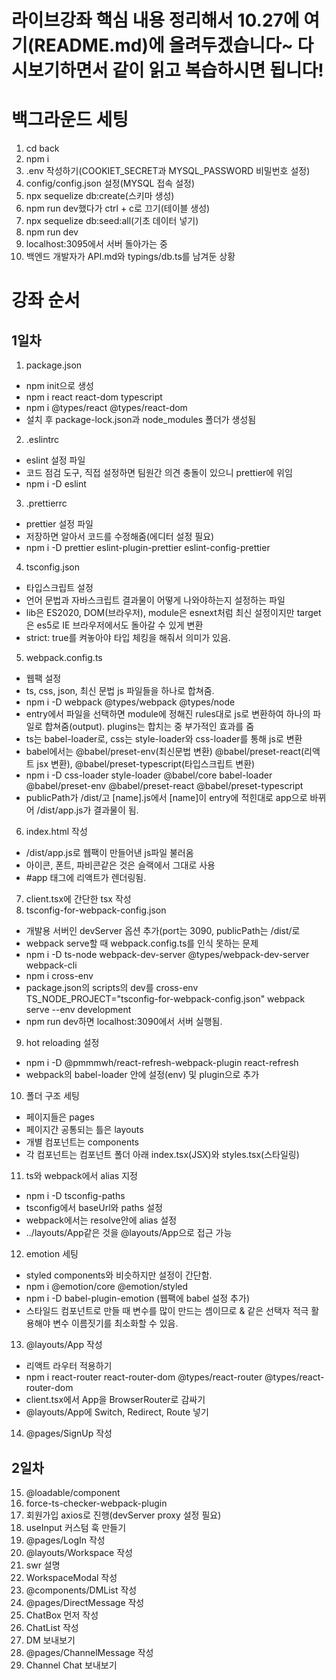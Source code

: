 # 라이브강좌 핵심 내용 정리해서 10.27에 여기(README.md)에 올려두겠습니다~ 다시보기하면서 같이 읽고 복습하시면 됩니다!

# 백그라운드 세팅
1. cd back
2. npm i
3. .env 작성하기(COOKIET_SECRET과 MYSQL_PASSWORD 비밀번호 설정)
4. config/config.json 설정(MYSQL 접속 설정)
5. npx sequelize db:create(스키마 생성)
6. npm run dev했다가 ctrl + c로 끄기(테이블 생성)
7. npx sequelize db:seed:all(기초 데이터 넣기)
8. npm run dev
9. localhost:3095에서 서버 돌아가는 중
10. 백엔드 개발자가 API.md와 typings/db.ts를 남겨둔 상황

# 강좌 순서
## 1일차
1. package.json
  - npm init으로 생성
  - npm i react react-dom typescript
  - npm i @types/react @types/react-dom
  - 설치 후 package-lock.json과 node_modules 폴더가 생성됨
2. .eslintrc
  - eslint 설정 파일
  - 코드 점검 도구, 직접 설정하면 팀원간 의견 충돌이 있으니 prettier에 위임
  - npm i -D eslint
3. .prettierrc
  - prettier 설정 파일
  - 저장하면 알아서 코드를 수정해줌(에디터 설정 필요)
  - npm i -D prettier eslint-plugin-prettier eslint-config-prettier
4. tsconfig.json
  - 타입스크립트 설정
  - 언어 문법과 자바스크립트 결과물이 어떻게 나와야하는지 설정하는 파일
  - lib은 ES2020, DOM(브라우저), module은 esnext처럼 최신 설정이지만 target은 es5로 IE 브라우저에서도 돌아갈 수 있게 변환
  - strict: true를 켜놓아야 타입 체킹을 해줘서 의미가 있음.
5. webpack.config.ts
  - 웹팩 설정
  - ts, css, json, 최신 문법 js 파일들을 하나로 합쳐줌.
  - npm i -D webpack @types/webpack @types/node
  - entry에서 파일을 선택하면 module에 정해진 rules대로 js로 변환하여 하나의 파일로 합쳐줌(output). plugins는 합치는 중 부가적인 효과를 줌
  - ts는 babel-loader로, css는 style-loader와 css-loader를 통해 js로 변환
  - babel에서는 @babel/preset-env(최신문법 변환) @babel/preset-react(리액트 jsx 변환), @babel/preset-typescript(타입스크립트 변환)
  - npm i -D css-loader style-loader @babel/core babel-loader @babel/preset-env @babel/preset-react @babel/preset-typescript
  - publicPath가 /dist/고 [name].js에서 [name]이 entry에 적힌대로 app으로 바뀌어 /dist/app.js가 결과물이 됨.
6. index.html 작성
  - /dist/app.js로 웹팩이 만들어낸 js파일 불러옴
  - 아이콘, 폰트, 파비콘같은 것은 슬랙에서 그대로 사용
  - #app 태그에 리액트가 렌더링됨.
7. client.tsx에 간단한 tsx 작성
8. tsconfig-for-webpack-config.json
  - 개발용 서버인 devServer 옵션 추가(port는 3090, publicPath는 /dist/로
  - webpack serve할 때 webpack.config.ts를 인식 못하는 문제
  - npm i -D ts-node webpack-dev-server @types/webpack-dev-server webpack-cli
  - npm i cross-env
  - package.json의 scripts의 dev를 cross-env TS_NODE_PROJECT=\"tsconfig-for-webpack-config.json\" webpack serve --env development
  - npm run dev하면 localhost:3090에서 서버 실행됨.
9. hot reloading 설정
  - npm i -D @pmmmwh/react-refresh-webpack-plugin react-refresh
  - webpack의 babel-loader 안에 설정(env) 및 plugin으로 추가
10. 폴더 구조 세팅
  - 페이지들은 pages
  - 페이지간 공통되는 틀은 layouts
  - 개별 컴포넌트는 components
  - 각 컴포넌트는 컴포넌트 폴더 아래 index.tsx(JSX)와 styles.tsx(스타일링)
11. ts와 webpack에서 alias 지정
  - npm i -D tsconfig-paths
  - tsconfig에서 baseUrl와 paths 설정
  - webpack에서는 resolve안에 alias 설정
  - ../layouts/App같은 것을 @layouts/App으로 접근 가능
12. emotion 세팅
  - styled components와 비슷하지만 설정이 간단함.
  - npm i @emotion/core @emotion/styled
  - npm i -D babel-plugin-emotion (웹팩에 babel 설정 추가)
  - 스타일드 컴포넌트로 만들 때 변수를 많이 만드는 셈이므로 & 같은 선택자 적극 활용해야 변수 이름짓기를 최소화할 수 있음.
13. @layouts/App 작성
  - 리액트 라우터 적용하기
  - npm i react-router react-router-dom @types/react-router @types/react-router-dom
  - client.tsx에서 App을 BrowserRouter로 감싸기
  - @layouts/App에 Switch, Redirect, Route 넣기
14. @pages/SignUp 작성

## 2일차
15. @loadable/component
16. force-ts-checker-webpack-plugin
17. 회원가입 axios로 진행(devServer proxy 설정 필요)
18. useInput 커스텀 훅 만들기
19. @pages/LogIn 작성
20. @layouts/Workspace 작성
21. swr 설명
22. WorkspaceModal 작성
23. @components/DMList 작성
24. @pages/DirectMessage 작성
25. ChatBox 먼저 작성
26. ChatList 작성
27. DM 보내보기
28. @pages/ChannelMessage 작성
29. Channel Chat 보내보기
